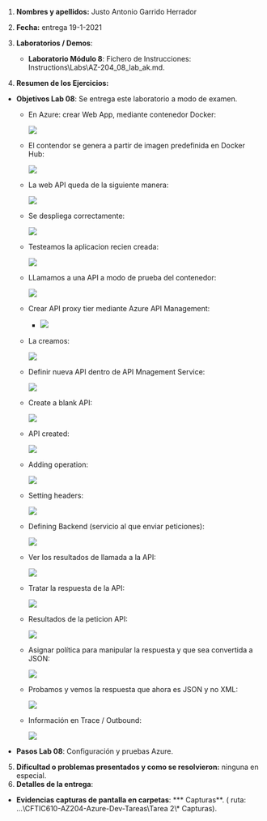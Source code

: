 1. **Nombres y apellidos:** Justo Antonio Garrido Herrador

2. **Fecha:** entrega 19-1-2021

3. **Laboratorios / Demos**: 
   - **Laboratorio Módulo 8**: Fichero de Instrucciones: Instructions\Labs\AZ-204_08_lab_ak.md.
   
4. **Resumen de los Ejercicios:**
* **Objetivos Lab 08**: Se entrega este laboratorio a modo de examen.

     * En Azure: crear Web App, mediante contenedor Docker:

       ![](https://github.com/jagarridoh/CFTIC610-AZ204-Azure-Dev-Tareas/blob/main/Tarea%202/Lab%2008%20Capturas/Lab%208%20Azure%20multi-tier%20-%20Ex%201%20Docker%20-%20Task%202%20-%20Step%2007.8.png?raw=true)

     * El contendor se genera a partir de imagen predefinida en Docker Hub:

       ![](https://github.com/jagarridoh/CFTIC610-AZ204-Azure-Dev-Tareas/blob/main/Tarea%202/Lab%2008%20Capturas/Lab%208%20Azure%20multi-tier%20-%20Ex%201%20Docker%20-%20Task%202%20-%20Step%2008.4.png?raw=true)

     * La web API queda de la siguiente manera:

       ![](https://github.com/jagarridoh/CFTIC610-AZ204-Azure-Dev-Tareas/blob/main/Tarea%202/Lab%2008%20Capturas/Lab%208%20Azure%20multi-tier%20-%20Ex%201%20Docker%20-%20Task%202%20-%20Step%2009.png?raw=true)

     * Se despliega correctamente:

       ![](https://github.com/jagarridoh/CFTIC610-AZ204-Azure-Dev-Tareas/blob/main/Tarea%202/Lab%2008%20Capturas/Lab%208%20Azure%20multi-tier%20-%20Ex%201%20Docker%20-%20Task%202%20-%20Step%2010.png?raw=true)

     * Testeamos la aplicacion recien creada:

       ![](https://github.com/jagarridoh/CFTIC610-AZ204-Azure-Dev-Tareas/blob/main/Tarea%202/Lab%2008%20Capturas/Lab%208%20Azure%20multi-tier%20-%20Ex%201%20Docker%20-%20Task%203%20-%20Step%2004.png?raw=true)

     * LLamamos a una API a modo de prueba del contenedor:

       ![](https://github.com/jagarridoh/CFTIC610-AZ204-Azure-Dev-Tareas/blob/main/Tarea%202/Lab%2008%20Capturas/Lab%208%20Azure%20multi-tier%20-%20Ex%201%20Docker%20-%20Task%203%20-%20Step%2005.png?raw=true)

     * Crear API proxy tier mediante Azure API Management:

       * ![](https://raw.githubusercontent.com/jagarridoh/CFTIC610-AZ204-Azure-Dev-Tareas/main/Tarea%202/Lab%2008%20Capturas/Lab%208%20Azure%20multi-tier%20-%20Ex%202%20proxy%20API%20Management%20-%20Task%201%20-%20Step%2007.png)

     * La creamos:

       ![](https://raw.githubusercontent.com/jagarridoh/CFTIC610-AZ204-Azure-Dev-Tareas/main/Tarea%202/Lab%2008%20Capturas/Lab%208%20Azure%20multi-tier%20-%20Ex%202%20proxy%20API%20Management%20-%20Task%201%20-%20Step%2008.png)

     * Definir nueva API dentro de API Mnagement Service:

       ![](https://raw.githubusercontent.com/jagarridoh/CFTIC610-AZ204-Azure-Dev-Tareas/main/Tarea%202/Lab%2008%20Capturas/Lab%208%20Azure%20multi-tier%20-%20Ex%202%20proxy%20API%20Management%20-%20Task%202%20-%20Step%2004.png)

     * Create a blank API:

       ![](https://raw.githubusercontent.com/jagarridoh/CFTIC610-AZ204-Azure-Dev-Tareas/main/Tarea%202/Lab%2008%20Capturas/Lab%208%20Azure%20multi-tier%20-%20Ex%202%20proxy%20API%20Management%20-%20Task%202%20-%20Step%2006.4.png)

     * API created:

       ![](https://raw.githubusercontent.com/jagarridoh/CFTIC610-AZ204-Azure-Dev-Tareas/main/Tarea%202/Lab%2008%20Capturas/Lab%208%20Azure%20multi-tier%20-%20Ex%202%20proxy%20API%20Management%20-%20Task%202%20-%20Step%2006.5.png)

     * Adding operation: 

       ![](https://raw.githubusercontent.com/jagarridoh/CFTIC610-AZ204-Azure-Dev-Tareas/main/Tarea%202/Lab%2008%20Capturas/Lab%208%20Azure%20multi-tier%20-%20Ex%202%20proxy%20API%20Management%20-%20Task%202%20-%20Step%2008.4.png)

     * Setting headers:

       ![](https://raw.githubusercontent.com/jagarridoh/CFTIC610-AZ204-Azure-Dev-Tareas/main/Tarea%202/Lab%2008%20Capturas/Lab%208%20Azure%20multi-tier%20-%20Ex%202%20proxy%20API%20Management%20-%20Task%202%20-%20Step%2012.3.png)

     * Defining Backend (servicio al que enviar peticiones):

       ![](https://raw.githubusercontent.com/jagarridoh/CFTIC610-AZ204-Azure-Dev-Tareas/main/Tarea%202/Lab%2008%20Capturas/Lab%208%20Azure%20multi-tier%20-%20Ex%202%20proxy%20API%20Management%20-%20Task%202%20-%20Step%2015.2.png)

     * Ver los resultados de llamada a la API:

       ![](https://raw.githubusercontent.com/jagarridoh/CFTIC610-AZ204-Azure-Dev-Tareas/main/Tarea%202/Lab%2008%20Capturas/Lab%208%20Azure%20multi-tier%20-%20Ex%202%20proxy%20API%20Management%20-%20Task%202%20-%20Step%2019.png)

     * Tratar la respuesta de la API:

       ![](https://raw.githubusercontent.com/jagarridoh/CFTIC610-AZ204-Azure-Dev-Tareas/main/Tarea%202/Lab%2008%20Capturas/Lab%208%20Azure%20multi-tier%20-%20Ex%202%20proxy%20API%20Management%20-%20Task%203%20-%20Step%2002.4.png)

     * Resultados de la peticion API:

       ![](https://raw.githubusercontent.com/jagarridoh/CFTIC610-AZ204-Azure-Dev-Tareas/main/Tarea%202/Lab%2008%20Capturas/Lab%208%20Azure%20multi-tier%20-%20Ex%202%20proxy%20API%20Management%20-%20Task%203%20-%20Step%2006.png)

     * Asignar política para manipular la respuesta y que sea convertida a JSON:

       ![](https://raw.githubusercontent.com/jagarridoh/CFTIC610-AZ204-Azure-Dev-Tareas/main/Tarea%202/Lab%2008%20Capturas/Lab%208%20Azure%20multi-tier%20-%20Ex%202%20proxy%20API%20Management%20-%20Task%203%20-%20Step%2011.png)

     * Probamos y vemos la respuesta que ahora es JSON y no XML:

       ![](https://raw.githubusercontent.com/jagarridoh/CFTIC610-AZ204-Azure-Dev-Tareas/main/Tarea%202/Lab%2008%20Capturas/Lab%208%20Azure%20multi-tier%20-%20Ex%202%20proxy%20API%20Management%20-%20Task%203%20-%20Step%2016.png)

     * Información en Trace / Outbound:

       ![](https://raw.githubusercontent.com/jagarridoh/CFTIC610-AZ204-Azure-Dev-Tareas/main/Tarea%202/Lab%2008%20Capturas/Lab%208%20Azure%20multi-tier%20-%20Ex%202%20proxy%20API%20Management%20-%20Task%203%20-%20Step%2017.png)

        
* **Pasos Lab 08**:  Configuración y pruebas Azure. 

5. **Dificultad o problemas presentados y como se resolvieron:** ninguna en especial.
6. **Detalles de la entrega**: 
* **Evidencias capturas de pantalla en carpetas**: *** Capturas**. ( ruta: ...\\CFTIC610-AZ204-Azure-Dev-Tareas\Tarea 2\\* Capturas).

